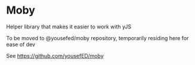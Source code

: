 # Moby

Helper library that makes it easier to work with yJS

To be moved to @yousefed/moby repository, temporarily residing here for ease of dev

See https://github.com/yousefED/moby
